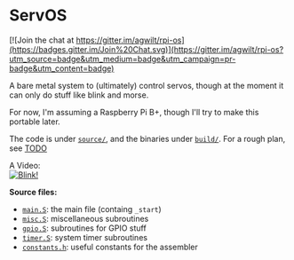 # ServOS

[![Join the chat at https://gitter.im/agwilt/rpi-os](https://badges.gitter.im/Join%20Chat.svg)](https://gitter.im/agwilt/rpi-os?utm_source=badge&utm_medium=badge&utm_campaign=pr-badge&utm_content=badge)

A bare metal system to (ultimately) control servos, though at the moment it can only do stuff like blink and morse.

For now, I'm assuming a Raspberry Pi B+, though I'll try to make this portable later.

The code is under [`source/`](source/), and the binaries under [`build/`](build/).
For a rough plan, see [TODO](TODO.md)

A Video:  
[![Blink!](http://img.youtube.com/vi/yJaX_SZM4kE/0.jpg)](https://www.youtube.com/watch?v=yJaX_SZM4kE)

**Source files:**
* [`main.S`](source/main.S): the main file (containg `_start`)
* [`misc.S`](source/misc.S): miscellaneous subroutines
* [`gpio.S`](source/gpio.S): subroutines for GPIO stuff
* [`timer.S`](source/timer.S): system timer subroutines
* [`constants.h`](source/constants.h): useful constants for the assembler
